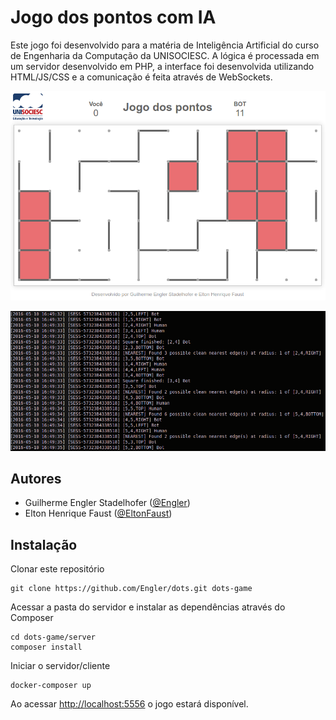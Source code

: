 # Jogo dos pontos com IA
Este jogo foi desenvolvido para a matéria de Inteligência Artificial do curso de Engenharia da Computação da UNISOCIESC.
A lógica é processada em um servidor desenvolvido em PHP, a interface foi desenvolvida utilizando HTML/JS/CSS e a comunicação é feita através de WebSockets.

![Cliente](/client/public/assets/images/screenshot.png?raw=true)

![Servidor](/client/public/assets/images/screenshot2.png?raw=true)

## Autores
* Guilherme Engler Stadelhofer ([@Engler](http://github.com/Engler))
* Elton Henrique Faust ([@EltonFaust](http://github.com/EltonFaust))

## Instalação

Clonar este repositório
```
git clone https://github.com/Engler/dots.git dots-game
```

Acessar a pasta do servidor e instalar as dependências através do Composer
```
cd dots-game/server
composer install
```

Iniciar o servidor/cliente
```
docker-composer up
```

Ao acessar [http://localhost:5556](http://localhost:5556) o jogo estará disponível.
